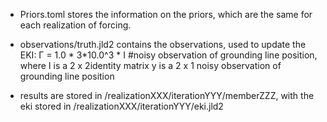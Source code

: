 - Priors.toml stores the information on the priors, which are the same for each realization of forcing.

- observations/truth.jld2 contains the observations, used to update the EKI:
     Γ = 1.0 * 3*10.0^3 * I #noisy observation of grounding line position, where I is a 2 x 2identity matrix
     y is a 2 x 1 noisy observation of grounding line position

- results are stored in /realizationXXX/iterationYYY/memberZZZ, with the eki stored in /realizationXXX/iterationYYY/eki.jld2